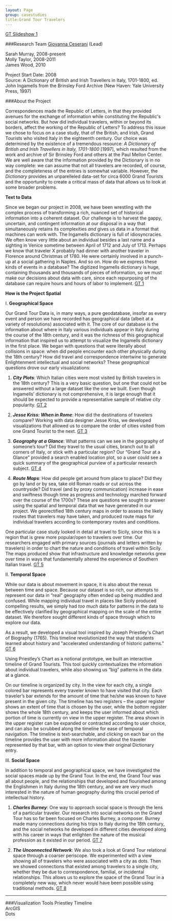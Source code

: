 ```yaml
---
layout: Page  
group: casestudies  
title:Grand Tour Travelers
---
```


[GT Slideshow 1]

###Research Team
[Giovanna Ceserani](/people/#ceserani) (Lead)
 
Sarah Murray, 2008-present  
Molly Taylor, 2008-2011  
James Wood, 2010  

Project Start Date: 2008  
Source: A Dictionary of British and Irish Travellers in Italy, 1701-1800, ed. John Ingamells from the Brinsley Ford Archive (New Haven: Yale University Press, 1997)

###About the Project


Correspondences made the Republic of Letters, in that they provided avenues for the exchange of information while constituting the Republic's social networks. But how did individual travelers, within or beyond its borders, affect the working of the Republic of Letters? To address this issue we chose to focus on a case study, that of the British, and Irish, Grand Tourists who visited Italy in the eighteenth century. Our choice was determined by the existence of a tremendous resource: *A Dictionary of British and Irish Travellers in Italy, 1701-1800* [1997], which resulted from the work and archive of Sir Brinsley Ford and others at the Paul Mellon Center. We are well aware that the information provided by the Dictionary is in no way complete: we can assume that not all travelers are recorded, of course, and the completeness of the entries is somewhat variable. However, the *Dictionary* provides an unparelleled data-set for circa 6000 Grand Tourists and the opportunity to create a critical mass of data that allows us to look at some broader problems.

**Text to Data**

Since we began our project in 2008, we have been wrestling with the complex process of transforming a rich, nuanced set of historical information into a coherent dataset.  Our  challenge is to harvest the gappy, uncertain, and contingent information at our disposal in a way that simultaneously retains its complexities *and* gives us data in a format that machines can work with.  The Ingamells dictionary is full of idiosyncracies. We often know very little about an individual besides a last name and a sighting in Venice sometime between April of 1712 and July of 1713. Perhaps we know that traveler X probably had dinner with another traveler in Florence around Christmas of 1780.  He were certainly involved in a punch-up at a social gathering in Naples. And so on. How do we express these kinds of events in a database? The digitized Ingamells dictionary is huge, containing thousands and thousands of pieces of information, so we must make our decisions about data with care, since each repurposing of the database can require hours and hours of labor to implement. [GT 1]

**How is the Project Spatial**

I. **Geographical Space**

Our Grand Tour Data is, in many ways, a pure geodatabase, insofar as every event and person we have recorded has geographical data (albeit at a variety of resolutions) associated with it.  The core of our database is the information about where in Italy various individuals appear in Italy during the course of the 18th century, and it was the richness of this geographical information that inspired us to attempt to visualize the Ingamells dictionary in the first place. We began with questions that were literally about collisions in space: when did people encounter each other physically during the 18th century? How did travel and correspondence intertwine to generate Enlightenment intellectual and social networks? These *geographical* questions drove our early visualizations:

1. ***City Plots***: Which Italian cities were most visited by British travelers in the 18th century? This is a very basic question, but one that could not be answered without a large dataset like the one we built.  Even though Ingamells’ dictionary is not comprehensive, it is large enough that it should be expected to provide a representative sample of relative city popularity. [GT 2]  


2. ***Jesse Kriss: When in Rome***: How did the destinations of travelers compare? Working with data designer Jesse Kriss, we developed visualizations that allowed us to compare the order of cities visited from one Grand Tourist to the next. [GT 3]  


3. ***Geography at a Glance***: What patterns can we see in the geography of someone’s tour? Did they travel to the usual cities, branch out to all corners of Italy, or stick with a particular region? Our “Grand Tour at a Glance” provided a search enabled location plot, so a user could see a quick summary of the geographical purview of a particular research subject. [GT 4]  


4. ***Route Maps***: How did people get around from place to place? Did they go by land or by sea, take old Roman roads or cut across the countryside? Did travel (and by proxy communication) increase in ease and swiftness though time as progress and technology marched forward over the course of the 1700s?  These are questions we sought to answer using the spatial and temporal data that we have generated in our project.  We georectified 18th century maps in order to assess the likely routes that travelers may have taken, and produced route maps for individual travelers according to contemporary routes and conditions.

One particular case study looked in detail at travel to Sicily, since this is a region that is grew more popular/open to travelers over time.  Our researchers engaged with primary sources (journals and letters written by travelers) in order to chart the nature and conditions of travel within Sicily.  The maps produced show that infrastructure and knowledge networks grew over time in ways that fundamentally altered the experience of Southern Italian travel. [GT 5]


II. **Temporal Space**

While our data is about movement in space, it is also about the nexus between time and space. Because our dataset is so rich, our attempts to represent our data in “real” geography often ended up being muddled and confused. While mapping individual travel in places like Sicily produced compelling results, we simply had *too much* data for patterns in the data to be effectively clarified by geographical mapping on the scale of the entire dataset.  We therefore sought different kinds of space through which to explore our data.

As a result, we developed a visual tool inspired by Joseph Priestley's Chart of Biography (1765). This timeline revolutionized the way that students learned about history and "accelerated understanding of historic patterns." [GT 6]  

Using Priestley’s Chart as a notional prototype, we built an interactive timeline of Grand Tourists. This tool quickly contextualizes the information about individual travelers, while also showing us “big” patterns in the data at a glance.

On our timeline is organized by city. In the view for each city, a single colored bar represents every traveler known to have visited that city. Each traveler’s bar extends for the amount of time that he/she was known to have present in the given city. The timeline has two registers – the upper register shows an extent of time that is chosen by the user, while the bottom register shows the whole 18th century, and keeps the user informed about which portion of time is currently on view in the upper register.  The area shown in the upper register can be expanded or contracted according to user choice, and can also be scrubbed along the timeline for ease of temporal navigation. The timeline is text-searchable, and clicking on each bar on the timeline provides the user with more information about the traveler represented by that bar, with an option to view their original Dictionary entry.


III. **Social Space**

In addition to temporal and geographical space, we have investigated the social spaces made up by the Grand Tour.  In the end, the Grand Tour was all about people, and the relationships that developed and flourished among the Englishmen in Italy during the 18th century, and we are very much interested in the nature of human geography during this crucial period of intellectual history.

1. ***Charles Burney***: One way to approach social space is through the lens of a particular traveler.  Our research into social networks on the Grand Tour has so far been focused on Charles Burney, a composer.  Burney made many connections during his trips to Italy during the 18th century, and the social networks he developed in different cities developed along with his career in ways that enlighten the nature of the musical profession as it existed in our period. [GT 7]  


2. ***The Unconnected Network***: We also took a look at Grand Tour relational space through a coarser periscope.  We experimented with a view showing all of travelers who were associated with a city as dots. Then we showed connections that existed among travelers to a single city, whether they be due to correspondence, familial, or incidental relationships.  This allows us to explore the space of the Grand Tour in a completely new way, which never would have been possible using traditional methods. [GT 8]  

<hr>

###Visualization Tools
Priestley Timeline  
ArcGIS  
Dots 
 



[gt slideshow 1]: https://stanford.box.com/gtss1
[gt 1]: https://stanford.box.com/gt1
[gt 2]: https://stanford.box.com/gt2
[gt 3]: https://stanford.box.com/gt3
[gt 4]: https://stanford.box.com/gt4
[gt 5]: https://stanford.box.com/gt5
[gt 6]: https://stanford.box.com/gt6
[gt 7]: https://stanford.box.com/gt7
[gt 8]: https://stanford.box.com/gt8



